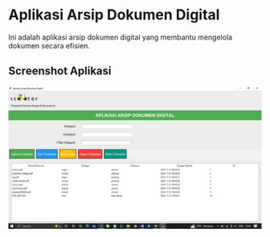 # Aplikasi Arsip Dokumen Digital

Ini adalah aplikasi arsip dokumen digital yang membantu mengelola dokumen secara efisien.

## Screenshot Aplikasi
![Screenshot Aplikasi](screenshot.png)
